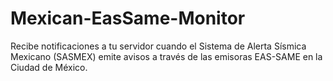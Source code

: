 # Mexican-EasSame-Monitor
Recibe notificaciones a tu servidor cuando el Sistema de Alerta Sísmica Mexicano (SASMEX) emite avisos a través de las emisoras EAS-SAME en la Ciudad de México.
